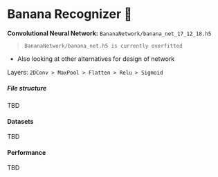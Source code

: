 # Banana Recognizer 🍌

**Convolutional Neural Network:** `BananaNetwork/banana_net_17_12_18.h5`

> `BananaNetwork/banana_net.h5 is currently overfitted`

* Also looking at other alternatives for design of network

Layers: `2DConv > MaxPool > Flatten > Relu > Sigmoid`


##### File structure

TBD

#### Datasets

TBD

#### Performance

TBD
